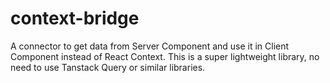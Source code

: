 # context-bridge
A connector to get data from Server Component and use it in Client Component instead of React Context. This is a super lightweight library, no need to use Tanstack Query or similar libraries.
